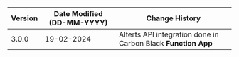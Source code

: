 | **Version** | **Date Modified (DD-MM-YYYY)** | **Change History**                                        |
|-------------|--------------------------------|-----------------------------------------------------------|
| 3.0.0       | 19-02-2024                     | Alterts API integration done in Carbon Black **Function App**   |
